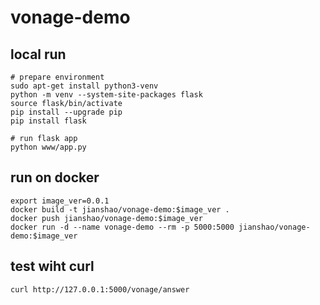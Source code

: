 # vonage-demo

## local run
~~~ shell
# prepare environment
sudo apt-get install python3-venv
python -m venv --system-site-packages flask
source flask/bin/activate
pip install --upgrade pip
pip install flask

# run flask app
python www/app.py
~~~

## run on docker
~~~ shell
export image_ver=0.0.1
docker build -t jianshao/vonage-demo:$image_ver .
docker push jianshao/vonage-demo:$image_ver
docker run -d --name vonage-demo --rm -p 5000:5000 jianshao/vonage-demo:$image_ver
~~~

## test wiht curl
~~~ shell
curl http://127.0.0.1:5000/vonage/answer
~~~
